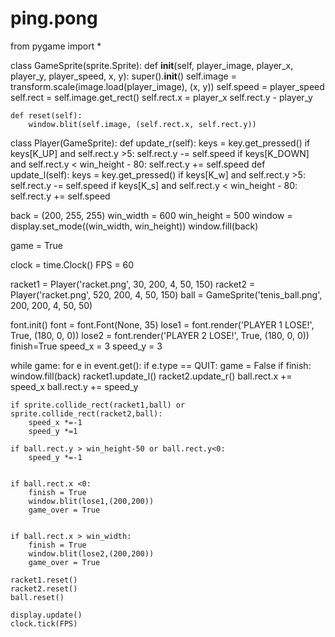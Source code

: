 # ping.pong
from pygame import *


class GameSprite(sprite.Sprite):
    def __init__(self, player_image, player_x, player_y, player_speed, x, y):
        super().__init__()
        self.image = transform.scale(image.load(player_image), (x, y))
        self.speed = player_speed
        self.rect = self.image.get_rect()
        self.rect.x = player_x
        self.rect.y - player_y


    def reset(self):
        window.blit(self.image, (self.rect.x, self.rect.y))


class Player(GameSprite):
    def update_r(self):
        keys = key.get_pressed()
        if keys[K_UP] and self.rect.y >5:
            self.rect.y -= self.speed
        if keys[K_DOWN] and self.rect.y < win_height - 80:
            self.rect.y += self.speed
    def update_l(self):
        keys = key.get_pressed()
        if keys[K_w] and self.rect.y >5:
            self.rect.y -= self.speed
        if keys[K_s] and self.rect.y < win_height - 80:
            self.rect.y += self.speed
        

back = (200, 255, 255)
win_width = 600
win_height = 500
window = display.set_mode((win_width, win_height))
window.fill(back)

game = True

clock = time.Clock()
FPS = 60

racket1 = Player('racket.png', 30, 200, 4, 50, 150)
racket2 = Player('racket.png', 520, 200, 4, 50, 150)
ball =  GameSprite('tenis_ball.png', 200, 200, 4, 50, 50)

font.init()
font = font.Font(None, 35)
lose1 = font.render('PLAYER 1 LOSE!', True, (180, 0, 0))
lose2 = font.render('PLAYER  2 LOSE!', True, (180, 0, 0))
finish=True
speed_x = 3
speed_y = 3

while game:
    for e in event.get():
        if e.type == QUIT:
            game = False
    if finish: 
        window.fill(back) 
        racket1.update_l() 
        racket2.update_r() 
        ball.rect.x += speed_x 
        ball.rect.y += speed_y 

    if sprite.collide_rect(racket1,ball) or sprite.collide_rect(racket2,ball): 
        speed_x *=-1 
        speed_y *=1 

    if ball.rect.y > win_height-50 or ball.rect.y<0: 
        speed_y *=-1 


    if ball.rect.x <0: 
        finish = True 
        window.blit(lose1,(200,200)) 
        game_over = True  


    if ball.rect.x > win_width: 
        finish = True 
        window.blit(lose2,(200,200)) 
        game_over = True  

    racket1.reset() 
    racket2.reset() 
    ball.reset() 
 
    display.update() 
    clock.tick(FPS)


